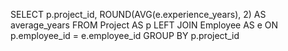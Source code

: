 SELECT p.project_id, ROUND(AVG(e.experience_years), 2) AS average_years
FROM Project AS p
LEFT JOIN Employee AS e
ON p.employee_id = e.employee_id
GROUP BY p.project_id